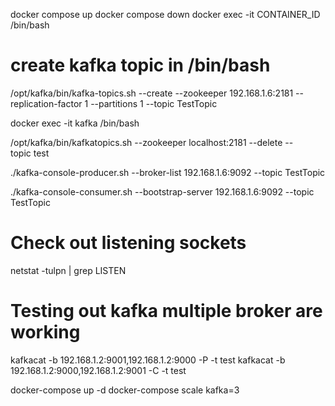 docker compose up
docker compose down
docker exec -it CONTAINER_ID /bin/bash

# create kafka topic in /bin/bash
/opt/kafka/bin/kafka-topics.sh --create --zookeeper 192.168.1.6:2181 --replication-factor 1 --partitions 1 --topic TestTopic

docker exec -it kafka /bin/bash

/opt/kafka/bin/kafka­topics.sh ­­--zookeeper localhost:2181 --­­delete --topic test

./kafka­-console­-producer.sh --­­broker-­list 192.168.1.6:9092 ­­--topic TestTopic

./kafka-console-consumer.sh --bootstrap-server 192.168.1.6:9092 --topic TestTopic

# Check out listening sockets
netstat -tulpn | grep LISTEN

# Testing out kafka multiple broker are working
kafkacat -b 192.168.1.2:9001,192.168.1.2:9000 -P -t test
kafkacat -b 192.168.1.2:9000,192.168.1.2:9001 -C -t test

docker-compose up -d
docker-compose scale kafka=3
